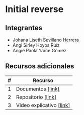 # Initial reverse

## Integrantes

* Johana Liseth Sevillano Herrera
* Angi Sirley Hoyos Ruíz
* Angie Paola Yarce Gómez

## Recursos adicionales

|#|Recurso|
|---|---|
|1|Documentos [[link]](documentos/)|
|2|Repositorio [[link]](https://github.com/johanasev/initial-reverse.git)|
|3|Video explicativo [[link]](https://youtu.be/MitDBOpUteA)|
